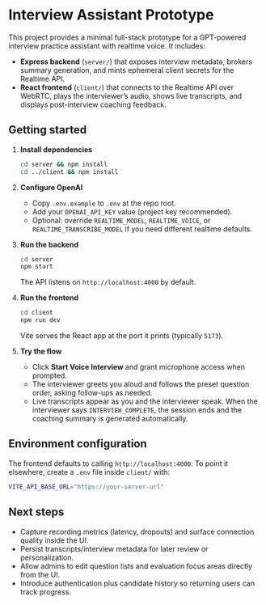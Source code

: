 # Interview Assistant Prototype

This project provides a minimal full-stack prototype for a GPT-powered interview practice assistant with realtime voice. It includes:

- **Express backend** (`server/`) that exposes interview metadata, brokers summary generation, and mints ephemeral client secrets for the Realtime API.
- **React frontend** (`client/`) that connects to the Realtime API over WebRTC, plays the interviewer’s audio, shows live transcripts, and displays post-interview coaching feedback.

## Getting started

1. **Install dependencies**
   ```bash
   cd server && npm install
   cd ../client && npm install
   ```

2. **Configure OpenAI**
   - Copy `.env.example` to `.env` at the repo root.
   - Add your `OPENAI_API_KEY` value (project key recommended).
   - Optional: override `REALTIME_MODEL`, `REALTIME_VOICE`, or `REALTIME_TRANSCRIBE_MODEL` if you need different realtime defaults.

3. **Run the backend**
   ```bash
   cd server
   npm start
   ```
   The API listens on `http://localhost:4000` by default.

4. **Run the frontend**
   ```bash
   cd client
   npm run dev
   ```
   Vite serves the React app at the port it prints (typically `5173`).

5. **Try the flow**
   - Click **Start Voice Interview** and grant microphone access when prompted.
   - The interviewer greets you aloud and follows the preset question order, asking follow-ups as needed.
   - Live transcripts appear as you and the interviewer speak. When the interviewer says `INTERVIEW_COMPLETE`, the session ends and the coaching summary is generated automatically.

## Environment configuration

The frontend defaults to calling `http://localhost:4000`. To point it elsewhere, create a `.env` file inside `client/` with:
```bash
VITE_API_BASE_URL="https://your-server-url"
```

## Next steps

- Capture recording metrics (latency, dropouts) and surface connection quality inside the UI.
- Persist transcripts/interview metadata for later review or personalization.
- Allow admins to edit question lists and evaluation focus areas directly from the UI.
- Introduce authentication plus candidate history so returning users can track progress.
